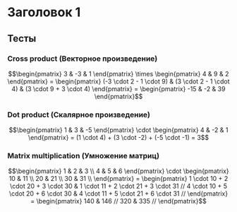 # Заголовок 1

## Тесты

### Cross product (Векторное произведение)

```math
\begin{pmatrix}
    3 & -3 & 1
\end{pmatrix}
    \times
\begin{pmatrix}
    4 & 9 & 2
\end{pmatrix}
= 
    \begin{pmatrix}
        (-3 \cdot 2 - 1 \cdot 9) &
        (3 \cdot 2 - 1 \cdot 4) &
        (3 \cdot 9 + 3 \cdot 4)
    \end{pmatrix}
=
    \begin{pmatrix}
        -15 & -2 & 39
    \end{pmatrix}
```

### Dot product (Скалярное произведение)

```math
\begin{pmatrix}
    1 & 3 & -5
\end{pmatrix}
    \cdot
\begin{pmatrix}
    4 & -2 & 1
\end{pmatrix}
=
(1 \cdot 4) + (3 \cdot -2) + (-5 \cdot -1)
= 3
```

### Matrix multiplication (Умножение матриц)

```math
\begin{pmatrix}
    1 & 2 & 3 \\
    4 & 5 & 6
\end{pmatrix}
    \cdot
\begin{pmatrix}
    10 & 11 \\
    20 & 21 \\
    30 & 31 \\
\end{pmatrix}
= 
\begin{pmatrix}
    1 \cdot 10 + 2 \cdot 20 + 3 \cdot 30 & 
    1 \cdot 11 + 2 \cdot 21 + 3 \cdot 31 //
    4 \cdot 10 + 5 \cdot 20 + 6 \cdot 30 &
    4 \cdot 11 + 5 \cdot 21 + 6 \cdot 31 //
\end{pmatrix}
=
\begin{pmatrix}
    140 & 146 //
    320 & 335 //
\end{pmatrix}
```
